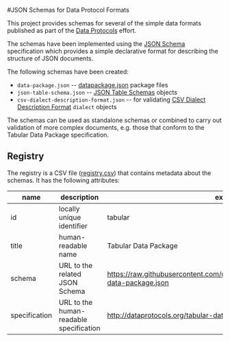 #JSON Schemas for Data Protocol Formats

This project provides schemas for several of the simple data formats published as part of the [Data Protocols](http://dataprotocols.org/) effort.

The schemas have been implemented using the [JSON Schema](http://json-schema.org/) specification which provides a simple declarative format for describing the structure of JSON documents.

The following schemas have been created:

* `data-package.json` -- [datapackage.json](http://dataprotocols.org/data-packages/) package files
* `json-table-schema.json` -- [JSON Table Schemas](http://dataprotocols.org/json-table-schema/) objects
* `csv-dialect-description-format.json` -- for validating [CSV Dialect Description Format](http://dataprotocols.org/csv-dialect/) `dialect` objects

The schemas can be used as standalone schemas or combined to carry out validation of more complex documents, e.g. those that conform to the Tabular Data Package specification.

## Registry

The registry is a CSV file ([registry.csv](registry.csv)) that contains
metadata about the schemas. It has the following attributes:

| name          | description                             | example                                                                                  |
| ------------- | --------------------------------------- | ---------------------------------------------------------------------------------------- |
| id            | locally unique identifier               | tabular                                                                                  |
| title         | human-readable name                     | Tabular Data Package                                                                     |
| schema        | URL to the related JSON Schema          | https://raw.githubusercontent.com/dataprotocols/schemas/master/tabular-data-package.json |
| specification | URL to the human-readable specification | http://dataprotocols.org/tabular-data-package/                                           |
